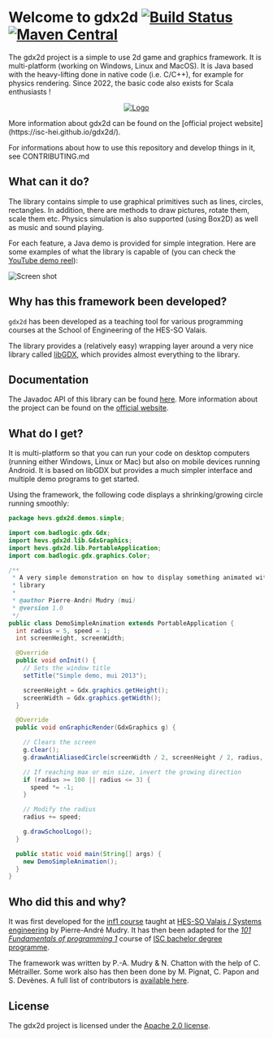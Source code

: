 # Welcome to gdx2d [![Build Status](https://travis-ci.org/ISC-HEI/gdx2d.svg?branch=master)](https://travis-ci.org/ISC-HEI/gdx2d) [![Maven Central](https://maven-badges.herokuapp.com/maven-central/ch.hevs.gdx2d/gdx2d-core/badge.svg)](http://search.maven.org/#search%7Cga%7C1%7Cch.hevs.gdx2d)

The gdx2d project is a simple to use 2d game and graphics framework. It is multi-platform (working on Windows, Linux and MacOS). It is Java based with the heavy-lifting done in native code (i.e. C/C++), for example for physics rendering. Since 2022, the basic code also exists for Scala enthusiasts !

<p align="center">
  <a href="https://www.youtube.com/watch?v=eoVrifa1Xd0" target="_blank"><img src="https://rawgit.com/hevs-isi/gdx2d-videofile/master/logo/logo_640.png?raw=true" alt="Logo"/></a>
</p>
More information about gdx2d can be found on the [official project website](https://isc-hei.github.io/gdx2d/).

For informations about how to use this repository and develop things in it, see CONTRIBUTING.md

## What can it do?
The library contains simple to use graphical primitives such as lines, circles, rectangles. In addition, there are methods to draw pictures, rotate them, scale them etc. Physics simulation is also supported (using Box2D) as well as music and sound playing.

For each feature, a Java demo is provided for simple integration. Here are some examples of what the library is capable of (you can check the [YouTube demo reel](https://www.youtube.com/watch?v=eoVrifa1Xd0)):

![Screen shot](https://raw.github.com/wiki/pmudry/gdx2d/multi_screenshot.png)

## Why has this framework been developed?
`gdx2d` has been developed as a teaching tool for various programming courses at the School of Engineering of the HES-SO Valais. 

The library provides a (relatively easy) wrapping layer around a very nice library called [libGDX](https://libgdx.badlogicgames.com/), which provides almost everything to the library.

## Documentation
The Javadoc API of this library can be found [here](https://ISC-HEI.github.io/gdx2d/javadoc/). More information about the project can be found on the [official website](https://ISC-HEI.github.io/gdx2d/).

## What do I get?
It is multi-platform so that you can run your code on desktop computers (running either Windows, Linux or Mac) but also on mobile devices running Android. It is based on libGDX but provides a much simpler interface and multiple demo programs to get started.

Using the framework, the following code displays a shrinking/growing circle running smoothly:

```java
package hevs.gdx2d.demos.simple;

import com.badlogic.gdx.Gdx;
import hevs.gdx2d.lib.GdxGraphics;
import hevs.gdx2d.lib.PortableApplication;
import com.badlogic.gdx.graphics.Color;

/**
 * A very simple demonstration on how to display something animated with the
 * library
 *
 * @author Pierre-André Mudry (mui)
 * @version 1.0
 */
public class DemoSimpleAnimation extends PortableApplication {
  int radius = 5, speed = 1;
  int screenHeight, screenWidth;

  @Override
  public void onInit() {
    // Sets the window title
    setTitle("Simple demo, mui 2013");

    screenHeight = Gdx.graphics.getHeight();
    screenWidth = Gdx.graphics.getWidth();
  }

  @Override
  public void onGraphicRender(GdxGraphics g) {

    // Clears the screen
    g.clear();
    g.drawAntiAliasedCircle(screenWidth / 2, screenHeight / 2, radius, Color.BLUE);

    // If reaching max or min size, invert the growing direction
    if (radius >= 100 || radius <= 3) {
      speed *= -1;
    }

    // Modify the radius
    radius += speed;

    g.drawSchoolLogo();
  }

  public static void main(String[] args) {
    new DemoSimpleAnimation();
  }
}
```

## Who did this and why?
It was first developed for the [inf1 course](http://inf1.begincoding.net) taught at [HES-SO Valais / Systems engineering](http://hevs.ch/isi) by Pierre-André Mudry. It has then been adapted for the [_101 Fundamentals of programming 1_](https://isc.hevs.ch/learn/enrol/index.php?id=2) course of [ISC bachelor degree programme](https://www.hevs.ch/isc). 

The framework was written by P.-A. Mudry & N. Chatton with the help of C. Métrailler. Some work also has then been done by M. Pignat, C. Papon and S. Devènes. A full list of contributors is [available here](https://github.com/ISC-HEI/gdx2d/graphs/contributors).

## License
The gdx2d project is licensed under the [Apache 2.0 license](https://github.com/ISC-HEI/gdx2d/blob/master/LICENSE).
